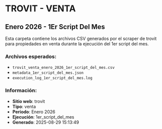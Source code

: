 # TROVIT - VENTA
## Enero 2026 - 1Er Script Del Mes

Esta carpeta contiene los archivos CSV generados por el scraper de trovit 
para propiedades en venta durante la ejecución del 1er script del mes.

### Archivos esperados:
- `trovit_venta_enero_2026_1er_script_del_mes.csv`
- `metadata_1er_script_del_mes.json`
- `execution_log_1er_script_del_mes.log`

### Información:
- **Sitio web**: trovit
- **Tipo**: venta
- **Período**: Enero 2026
- **Ejecución**: 1er_script_del_mes
- **Generado**: 2025-08-29 15:13:49
